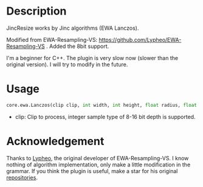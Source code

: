 # Description

JincResize works by Jinc algorithms (EWA Lanczos).

Modified from EWA-Resampling-VS:  https://github.com/Lypheo/EWA-Resampling-VS . Added the 8bit support.

I'm a beginner for C++. The plugin is very slow now (slower than the original version). I will try to modify in the future.

# Usage

```python
core.ewa.Lanczos(clip clip, int width, int height, float radius, float blur)
```

* clip: Clip to process,  integer sample type of 8-16 bit depth is supported.

# Acknowledgement

Thanks to [Lypheo]( https://github.com/Lypheo ), the original developer of EWA-Resampling-VS. I know nothing of algorithm implementation, only make a little modification in the grammar. If you think the plugin is useful, make a star for his original [repositories]( https://github.com/Lypheo/EWA-Resampling-VS ).